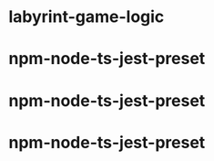 # labyrint-game-logic
# npm-node-ts-jest-preset
# npm-node-ts-jest-preset
# npm-node-ts-jest-preset
